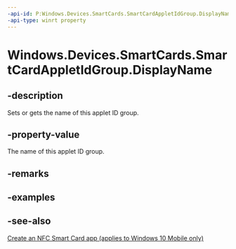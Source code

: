 ```yaml
---
-api-id: P:Windows.Devices.SmartCards.SmartCardAppletIdGroup.DisplayName
-api-type: winrt property
---
```


<!-- Property syntax
public string DisplayName { get;  set; }
-->

# Windows.Devices.SmartCards.SmartCardAppletIdGroup.DisplayName

## -description
Sets or gets the name of this applet ID group.

## -property-value
The name of this applet ID group.

## -remarks

## -examples

## -see-also
[Create an NFC Smart Card app (applies to Windows 10 Mobile only)](/windows/uwp/devices-sensors/host-card-emulation)

